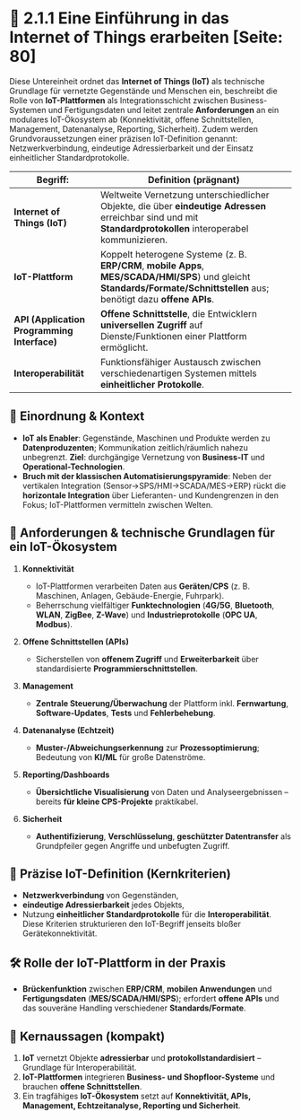 # 🔌 2.1.1 Eine Einführung in das Internet of Things erarbeiten [Seite: 80]

Diese Untereinheit ordnet das **Internet of Things (IoT)** als technische Grundlage für vernetzte Gegenstände und Menschen ein, beschreibt die Rolle von **IoT-Plattformen** als Integrationsschicht zwischen Business-Systemen und Fertigungsdaten und leitet zentrale **Anforderungen** an ein modulares IoT-Ökosystem ab (Konnektivität, offene Schnittstellen, Management, Datenanalyse, Reporting, Sicherheit). Zudem werden Grundvoraussetzungen einer präzisen IoT-Definition genannt: Netzwerkverbindung, eindeutige Adressierbarkeit und der Einsatz einheitlicher Standardprotokolle.   

| **Begriff:**                                | **Definition (prägnant)**                                                                                                                                                    |
| ------------------------------------------- | ---------------------------------------------------------------------------------------------------------------------------------------------------------------------------- |
| **Internet of Things (IoT)**                | Weltweite Vernetzung unterschiedlicher Objekte, die über **eindeutige Adressen** erreichbar sind und mit **Standardprotokollen** interoperabel kommunizieren.                |
| **IoT-Plattform**                           | Koppelt heterogene Systeme (z. B. **ERP/CRM**, **mobile Apps**, **MES/SCADA/HMI/SPS**) und gleicht **Standards/Formate/Schnittstellen** aus; benötigt dazu **offene APIs**.  |
| **API (Application Programming Interface)** | **Offene Schnittstelle**, die Entwicklern **universellen Zugriff** auf Dienste/Funktionen einer Plattform ermöglicht.                                                        |
| **Interoperabilität**                       | Funktionsfähiger Austausch zwischen verschiedenartigen Systemen mittels **einheitlicher Protokolle**.                                                                        |

## 🧭 Einordnung & Kontext

* **IoT als Enabler**: Gegenstände, Maschinen und Produkte werden zu **Datenproduzenten**; Kommunikation zeitlich/räumlich nahezu unbegrenzt. **Ziel**: durchgängige Vernetzung von **Business-IT** und **Operational-Technologien**. 
* **Bruch mit der klassischen Automatisierungspyramide**: Neben der vertikalen Integration (Sensor→SPS/HMI→SCADA/MES→ERP) rückt die **horizontale Integration** über Lieferanten- und Kundengrenzen in den Fokus; IoT-Plattformen vermitteln zwischen Welten. 

## 🧩 Anforderungen & technische Grundlagen für ein IoT-Ökosystem

1. **Konnektivität**

   * IoT-Plattformen verarbeiten Daten aus **Geräten/CPS** (z. B. Maschinen, Anlagen, Gebäude-Energie, Fuhrpark).
   * Beherrschung vielfältiger **Funktechnologien** (**4G/5G**, **Bluetooth**, **WLAN**, **ZigBee**, **Z-Wave**) und **Industrieprotokolle** (**OPC UA**, **Modbus**). 
2. **Offene Schnittstellen (APIs)**

   * Sicherstellen von **offenem Zugriff** und **Erweiterbarkeit** über standardisierte **Programmierschnittstellen**. 
3. **Management**

   * **Zentrale Steuerung/Überwachung** der Plattform inkl. **Fernwartung**, **Software-Updates**, **Tests** und **Fehlerbehebung**. 
4. **Datenanalyse (Echtzeit)**

   * **Muster-/Abweichungserkennung** zur **Prozessoptimierung**; Bedeutung von **KI/ML** für große Datenströme. 
5. **Reporting/Dashboards**

   * **Übersichtliche Visualisierung** von Daten und Analyseergebnissen – bereits **für kleine CPS-Projekte** praktikabel. 
6. **Sicherheit**

   * **Authentifizierung**, **Verschlüsselung**, **geschützter Datentransfer** als Grundpfeiler gegen Angriffe und unbefugten Zugriff. 

## 📐 Präzise IoT-Definition (Kernkriterien)

* **Netzwerkverbindung** von Gegenständen,
* **eindeutige Adressierbarkeit** jedes Objekts,
* Nutzung **einheitlicher Standardprotokolle** für die **Interoperabilität**.
  Diese Kriterien strukturieren den IoT-Begriff jenseits bloßer Gerätekonnektivität. 

## 🛠️ Rolle der IoT-Plattform in der Praxis

* **Brückenfunktion** zwischen **ERP/CRM**, **mobilen Anwendungen** und **Fertigungsdaten** (**MES/SCADA/HMI/SPS**); erfordert **offene APIs** und das souveräne Handling verschiedener **Standards/Formate**. 

## 🎯 Kernaussagen (kompakt)

1. **IoT** vernetzt Objekte **adressierbar** und **protokollstandardisiert** – Grundlage für Interoperabilität. 
2. **IoT-Plattformen** integrieren **Business- und Shopfloor-Systeme** und brauchen **offene Schnittstellen**. 
3. Ein tragfähiges **IoT-Ökosystem** setzt auf **Konnektivität, APIs, Management, Echtzeitanalyse, Reporting und Sicherheit**. 
